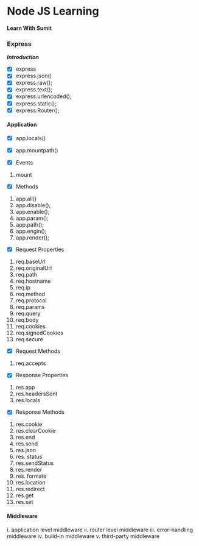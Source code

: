 # Node JS Learning

**Learn With Sumit**

### Express

**_Introduction_**

- [x] express
- [x] express.json()
- [x] express.raw();
- [x] express.text();
- [x] express.urlencoded();
- [x] express.static();
- [x] express.Router();

#### Application

- [x] app.locals()
- [x] app.mountpath()

- [x] Events

1. mount

- [x] Methods

1. app.all()
2. app.disable();
3. app.enable();
4. app.param();
5. app.path();
6. app.engin();
7. app.render();

- [x] Request Properties

1. req.baseUrl
2. req.originalUrl
3. req.path
4. req.hostname
5. req.ip
6. req.method
7. req.protocol
8. req.params
9. req.query
10. req.body
11. req.cookies
12. req.signedCookies
13. req.secure

- [x] Request Methods

1. req.accepts

- [x] Response Properties

1. res.app
2. res.headersSent
3. res.locals

- [x] Response Methods

1. res.cookie
2. res.clearCookie
3. res.end
4. res.send
5. res.json
6. res. status
7. res.sendStatus
8. res.render
9. res. formate
10. res.location
11. res.redirect
12. res.get
13. res.set

#### Middleware

i. application level middleware
ii. router level middleware
iii. error-handling middleware
iv. build-in middleware
v. third-party middleware
